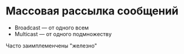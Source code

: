 # Массовая рассылка сообщений
* Broadcast — от одного всем
* Multicast — от одного подмножеству

Часто заимплеменчены "железно"